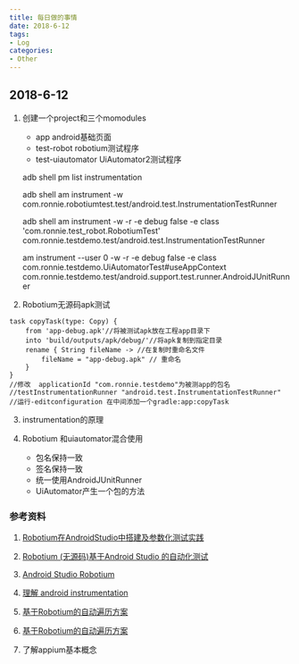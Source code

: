 ```yaml
---
title: 每日做的事情
date: 2018-6-12
tags:
- Log
categories:
- Other
---
```


## 2018-6-12
1. 创建一个project和三个momodules
    * app android基础页面
    * test-robot robotium测试程序
    * test-uiautomator UiAutomator2测试程序

    adb shell
    pm list instrumentation


    adb shell am instrument -w com.ronnie.robotiumtest.test/android.test.InstrumentationTestRunner

    adb shell am instrument -w -r   -e debug false -e class 'com.ronnie.test_robot.RobotiumTest' com.ronnie.testdemo.test/android.test.InstrumentationTestRunner


    am instrument --user 0  -w -r -e debug false -e class com.ronnie.testdemo.UiAutomatorTest#useAppContext com.ronnie.testdemo.test/android.support.test.runner.AndroidJUnitRunner

2. Robotium无源码apk测试
```
task copyTask(type: Copy) {
    from 'app-debug.apk'//将被测试apk放在工程app目录下
    into 'build/outputs/apk/debug/'//将apk复制到指定目录
    rename { String fileName -> //在复制时重命名文件
        fileName = "app-debug.apk" // 重命名
    }
}
//修改  applicationId "com.ronnie.testdemo"为被测app的包名
//testInstrumentationRunner "android.test.InstrumentationTestRunner"
//运行-editconfiguration 在中间添加一个gradle:app:copyTask
```


3. instrumentation的原理

4. Robotium 和uiautomator混合使用
    * 包名保持一致
    * 签名保持一致
    * 统一使用AndroidJUnitRunner
    * UiAutomator产生一个包的方法

### 参考资料
1. [Robotium在AndroidStudio中搭建及参数化测试实践](https://blog.csdn.net/xlyrh/article/details/52851037)
2. [Robotium (无源码)基于Android Studio 的自动化测试](https://github.com/ttraveler/robotium-as-demo/blob/master/tutorial/t2.md)
3. [Android Studio Robotium](https://github.com/ttraveler/robotium-as-demo)
4. [理解 android instrumentation](https://www.jianshu.com/p/62dabd69a409)
5. [基于Robotium的自动遍历方案](https://github.com/qNone/AutoClick)
6. [基于Robotium的自动遍历方案](https://testerhome.com/topics/7298)

5. 了解appium基本概念

